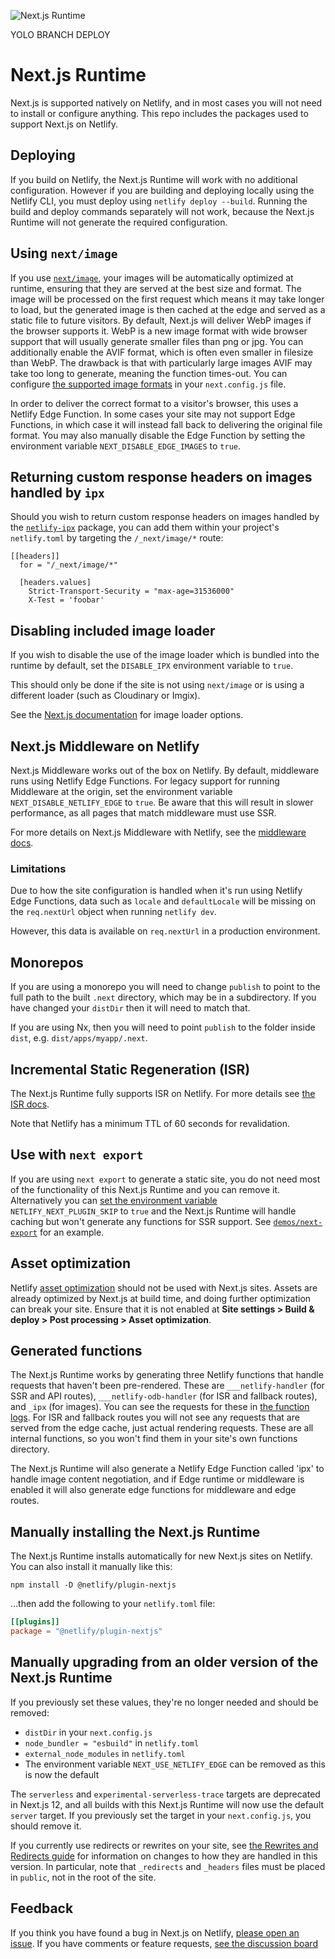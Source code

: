 ![Next.js Runtime](next-js-runtime.png)

YOLO BRANCH DEPLOY

# Next.js Runtime

Next.js is supported natively on Netlify, and in most cases you will not need to install or configure anything. This
repo includes the packages used to support Next.js on Netlify.

## Deploying

If you build on Netlify, the Next.js Runtime will work with no additional configuration. However if you are building and
deploying locally using the Netlify CLI, you must deploy using `netlify deploy --build`. Running the build and deploy
commands separately will not work, because the Next.js Runtime will not generate the required configuration.

## Using `next/image`

If you use [`next/image`](https://nextjs.org/docs/basic-features/image-optimization), your images will be automatically
optimized at runtime, ensuring that they are served at the best size and format. The image will be processed on the
first request which means it may take longer to load, but the generated image is then cached at the edge and served as a
static file to future visitors. By default, Next.js will deliver WebP images if the browser supports it. WebP is a new
image format with wide browser support that will usually generate smaller files than png or jpg. You can additionally
enable the AVIF format, which is often even smaller in filesize than WebP. The drawback is that with particularly large
images AVIF may take too long to generate, meaning the function times-out. You can configure
[the supported image formats](https://nextjs.org/docs/api-reference/next/image#acceptable-formats) in your
`next.config.js` file.

In order to deliver the correct format to a visitor's browser, this uses a Netlify Edge Function. In some cases your
site may not support Edge Functions, in which case it will instead fall back to delivering the original file format. You
may also manually disable the Edge Function by setting the environment variable `NEXT_DISABLE_EDGE_IMAGES` to `true`.

## Returning custom response headers on images handled by `ipx`

Should you wish to return custom response headers on images handled by the
[`netlify-ipx`](https://github.com/netlify/netlify-ipx) package, you can add them within your project's `netlify.toml`
by targeting the `/_next/image/*` route:

```
[[headers]]
  for = "/_next/image/*"

  [headers.values]
    Strict-Transport-Security = "max-age=31536000"
    X-Test = 'foobar'
```

## Disabling included image loader

If you wish to disable the use of the image loader which is bundled into the runtime by default, set the `DISABLE_IPX` environment variable to `true`. 

This should only be done if the site is not using `next/image` or is using a different loader (such as Cloudinary or Imgix).

See the [Next.js documentation](https://nextjs.org/docs/api-reference/next/image#built-in-loaders) for image loader options.

## Next.js Middleware on Netlify

Next.js Middleware works out of the box on Netlify. By default, middleware runs using Netlify Edge Functions. For legacy
support for running Middleware at the origin, set the environment variable `NEXT_DISABLE_NETLIFY_EDGE` to `true`. Be
aware that this will result in slower performance, as all pages that match middleware must use SSR.

For more details on Next.js Middleware with Netlify, see the [middleware docs](https://github.com/netlify/next-runtime/blob/main/docs/middleware.md).

### Limitations

Due to how the site configuration is handled when it's run using Netlify Edge Functions, data such as `locale` and `defaultLocale` will be missing on the `req.nextUrl` object when running `netlify dev`. 

However, this data is available on `req.nextUrl` in a production environment.

## Monorepos

If you are using a monorepo you will need to change `publish` to point to the full path to the built `.next` directory,
which may be in a subdirectory. If you have changed your `distDir` then it will need to match that.

If you are using Nx, then you will need to point `publish` to the folder inside `dist`, e.g. `dist/apps/myapp/.next`.

## Incremental Static Regeneration (ISR)

The Next.js Runtime fully supports ISR on Netlify. For more details see
[the ISR docs](https://github.com/netlify/next-runtime/blob/main/docs/isr.md).

Note that Netlify has a minimum TTL of 60 seconds for revalidation.

## Use with `next export`

If you are using `next export` to generate a static site, you do not need most of the functionality of this Next.js
Runtime and you can remove it. Alternatively you can
[set the environment variable](https://docs.netlify.com/configure-builds/environment-variables/)
`NETLIFY_NEXT_PLUGIN_SKIP` to `true` and the Next.js Runtime will handle caching but won't generate any functions for
SSR support. See [`demos/next-export`](https://github.com/netlify/next-runtime/tree/main/demos/next-export) for an
example.

## Asset optimization

Netlify [asset optimization](https://docs.netlify.com/site-deploys/post-processing/) should not be used with Next.js
sites. Assets are already optimized by Next.js at build time, and doing further optimization can break your site. Ensure
that it is not enabled at **Site settings > Build & deploy > Post processing > Asset optimization**.

## Generated functions

The Next.js Runtime works by generating three Netlify functions that handle requests that haven't been pre-rendered.
These are `___netlify-handler` (for SSR and API routes), `___netlify-odb-handler` (for ISR and fallback routes), and
`_ipx` (for images). You can see the requests for these in
[the function logs](https://docs.netlify.com/functions/logs/). For ISR and fallback routes you will not see any requests
that are served from the edge cache, just actual rendering requests. These are all internal functions, so you won't find
them in your site's own functions directory.

The Next.js Runtime will also generate a Netlify Edge Function called 'ipx' to handle image content negotiation, and if
Edge runtime or middleware is enabled it will also generate edge functions for middleware and edge routes.

## Manually installing the Next.js Runtime

The Next.js Runtime installs automatically for new Next.js sites on Netlify. You can also install it manually like this:

```shell
npm install -D @netlify/plugin-nextjs
```

...then add the following to your `netlify.toml` file:

```toml
[[plugins]]
package = "@netlify/plugin-nextjs"
```

## Manually upgrading from an older version of the Next.js Runtime

If you previously set these values, they're no longer needed and should be removed:

- `distDir` in your `next.config.js`
- `node_bundler = "esbuild"` in `netlify.toml`
- `external_node_modules` in `netlify.toml`
- The environment variable `NEXT_USE_NETLIFY_EDGE` can be removed as this is now the default

The `serverless` and `experimental-serverless-trace` targets are deprecated in Next.js 12, and all builds with this Next.js
Runtime will now use the default `server` target. If you previously set the target in your `next.config.js`, you should
remove it.

If you currently use redirects or rewrites on your site, see
[the Rewrites and Redirects guide](https://github.com/netlify/next-runtime/blob/main/docs/redirects-rewrites.md) for
information on changes to how they are handled in this version. In particular, note that `_redirects` and `_headers`
files must be placed in `public`, not in the root of the site.

## Feedback

If you think you have found a bug in Next.js on Netlify,
[please open an issue](https://github.com/netlify/next-runtime/issues). If you have comments or feature requests,
[see the discussion board](https://github.com/netlify/next-runtime/discussions)
